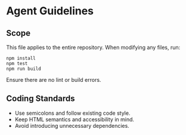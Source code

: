 # Agent Guidelines

## Scope
This file applies to the entire repository. When modifying any files, run:

```
npm install
npm test
npm run build
```

Ensure there are no lint or build errors.

## Coding Standards
- Use semicolons and follow existing code style.
- Keep HTML semantics and accessibility in mind.
- Avoid introducing unnecessary dependencies.
